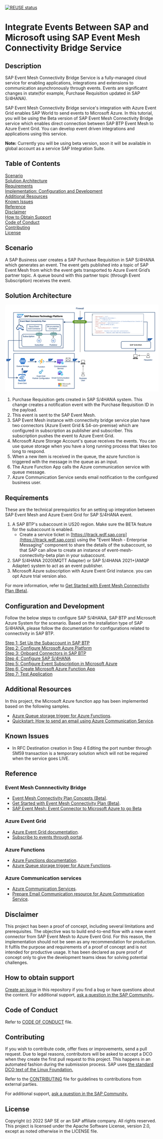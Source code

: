 [![REUSE status](https://api.reuse.software/badge/github.com/SAP-samples/btp-event-mesh-connectivity-bridge)](https://api.reuse.software/info/github.com/SAP-samples/btp-event-mesh-connectivity-bridge)

# Integrate Events Between SAP and Microsoft using SAP Event Mesh Connectivity Bridge Service

## Description

SAP Event Mesh Connectivity Bridge Service is a fully-managed cloud service for enabling applications, integrations and extensions to communication asynchronously through events. Events are significatnt changes in state(for example, Purchase Requisition  updated in SAP S/4HANA).

SAP Event Mesh Connectivity Bridge service's integration with Azure Event Grid enables SAP World to send events to Microsoft Azure. In this tutorial, you will be using the Beta version of SAP Event Mesh Connectivity Bridge service which enables direct connection between SAP BTP Event Mesh to Azure Event Grid. You can develop event driven integrations and applications using this service.

 **Note:** Currently you will be using beta version, soon it will be available in global account as a service SAP Integration Suite.  

## Table of Contents
[Scenario](#scenario)\
[Solution Architecture](#solution-architecture)\
[Requirements](#requirements)\
[Implementation: Configuration and Development](#configuration-and-development)\
[Additional Resources](#additional-resources)\
[Known Issues](#known-issues)\
[Reference](#useful-links)\
[Disclaimer](#disclaimer)\
[How to Obtain Support](#how-to-obtain-support)\
[Code of Conduct](#codeofconduct)\
[Contributing](#contributing)\
[License](#license)

## Scenario

A SAP Business user creates a SAP Purchase Requisition in SAP S/4HANA which generates an event. The event gets published into a topic of SAP Event Mesh from which the event gets transported to Azure Event Grid’s partner topic. A queue bound with this partner topic (through Event Subscription) receives the event.

## Solution Architecture

![alt](./images/architecture.png)

1. Purchase Requisition gets created in SAP S/4HANA system. This change creates a notification event with the Purchase Requisition ID in the payload.
2. This event is sent to the SAP Event Mesh.
3. SAP Event Mesh instance with connectivity bridge service plan have two connectors (Azure Event Grid & S4-on-premise) which are configured in subscription as publisher and subscriber. This subscription pushes the event to Azure Event Grid.
4. Microsoft Azure Storage Account's queue receives the events. You can use queue storage when you have a long running process that takes too long to respond. 
5. When a new item is received in the queue, the azure function is triggered with the message in the queue as an input.
6. The Azure Function App calls the Azure communication service with queue message.
7. Azure Communication Service sends email notification to the configured business user.


## Requirements

These are the technical prerequistics for an setting up integration between SAP Event Mesh and Azure Event Grid for SAP S/4HANA event.
1.	A SAP BTP's subaccount in US20 region. Make sure the BETA feature for the subaccount is enabled. 
    * Create a service ticket in [https://jtrack.wdf.sap.corp](https://jtrack.wdf.sap.corp) using the "Event Mesh - Enterprise Messaging" component to share the details of the subaccount, so that SAP can allow to create an instance of event-mesh-connectivity-beta plan in your subaccount. 
2.	SAP S/4HANA 2020(MQTT Adapter) or SAP S/4HANA 2021+(AMQP Adapter) system to act as an event publisher.
3.	Microsoft Azure subscription with Azure Event Grid instance. you can opt Azure trial version also.

For more information, refer to [Get Started with Event Mesh Connectivity Plan (Beta)](https://help.sap.com/docs/SAP_EM/bf82e6b26456494cbdd197057c09979f/c649cd7a833e4654ace1b9928cc17a06.html).

## Configuration and Development

Follow the below steps to configure SAP S/4HANA, SAP BTP and Microsoft Azure System for the scenario. Based on the installation type of SAP S/4HANA, please follow the documentation for configurations related to connectivity in SAP BTP.

[Step 1: Set Up the Subaccount in SAP BTP](./tutorial/Step1-Configure-SAP-BTP/README.md)  
[Step 2: Configure Microsoft Azure Platform](./tutorial/Step2-Configure-Azure/README.md)   
[Step 3: Onboard Connectors in SAP BTP](./tutorial/Step3-Onboard-Connectors/README.md)  
[Step 4: Configure SAP S/4HANA](./tutorial/Step4-Configure-SAP-S4HANA/README.md)  
[Step 5: Configure Event Subscription in Microsoft Azure](./tutorial/Step5-Configure-EventSubscription-Azure/README.md)  
[Step 6: Create Microsoft Azure Function App](./tutorial/Step6-Create-Azure-function/README.md)  
[Step 7: Test Application](./tutorial/Step7-Test-Your-Application/README.md)

## Additional Resources
In this project, the Microsoft Azure function app has been implemented based on the following samples.

* [Azure Queue storage trigger for Azure Functions](https://learn.microsoft.com/en-us/azure/azure-functions/functions-bindings-storage-queue-trigger).
* [Quickstart: How to send an email using Azure Communication Service](https://learn.microsoft.com/en-us/azure/communication-services/quickstarts/email/send-email?pivots=programming-language-javascript).

## Known Issues

 * In RFC Destination creation in Step 4 Editing the port number through SM59 transaction is a temporary solution which will not be required when the service goes LIVE.

## Reference

### Event Mesh Connnectivity Bridge
* [Event Mesh Connectivity Plan Concepts (Beta)](https://help.sap.com/docs/SAP_EM/bf82e6b26456494cbdd197057c09979f/3ea50112d436473081abeca191c5560e.html).  
* [Get Started with Event Mesh Connectivity Plan (Beta)](https://help.sap.com/docs/SAP_EM/bf82e6b26456494cbdd197057c09979f/c649cd7a833e4654ace1b9928cc17a06.html).
* [SAP Event Mesh: Event Connector to Microsoft Azure to go Beta](https://blogs.sap.com/2022/10/11/sap-event-mesh-event-bridge-to-microsoft-azure-to-go-beta/)  

### Azure Event Grid

* [Azure Event Grid documentation](https://learn.microsoft.com/en-us/azure/event-grid/). 
* [Subscribe to events through portal](https://learn.microsoft.com/en-us/azure/event-grid/subscribe-through-portal). 

### Azure Functions

* [Azure Functions documentation](https://learn.microsoft.com/en-us/azure/azure-functions/).  
* [Azure Queue storage trigger for Azure Functions](https://learn.microsoft.com/en-us/azure/azure-functions/functions-bindings-storage-queue-trigger?tabs=in-process%2Cextensionv5&pivots=programming-language-csharp).  

### Azure Communication services
* [Azure Communication Services](https://learn.microsoft.com/en-us/azure/communication-services/).  
* [Prepare Email Communication resource for Azure Communication Service](https://learn.microsoft.com/en-us/azure/communication-services/concepts/email/prepare-email-communication-resource).  



## Disclaimer
This project has been a proof of concept, including several limitations and prerequisites. The objective was to build end-to-end flow with a new event connector from SAP Event Mesh to Azure Event Grid. For this reason, the implementation should not be seen as any recommendation for production. It fulfils the purpose and requirements of a proof of concept and is not intended for productive usage. It has been declared as pure proof of concept only to give the development teams ideas for solving potential challenges.

## How to obtain support
[Create an issue](https://github.tools.sap/btp-use-case-factory/Event-Mesh-Connectivity-Plan/issues) in this repository if you find a bug or have questions about the content. For additional support, [ask a question in the SAP Community.](https://answers.sap.com/questions/ask.html).

## Code of Conduct
Refer to [CODE OF CONDUCT](./CODE_OF_CONDUCT.md) file.

## Contributing
If you wish to contribute code, offer fixes or improvements, send a pull request. Due to legal reasons, contributors will be asked to accept a DCO when they create the first pull request to this project. This happens in an automated fashion during the submission process. SAP uses [the standard DCO text of the Linux Foundation.](https://developercertificate.org/)

Refer to the [CONTRIBUTING](./CONTRIBUTING.md) file for guidelines to contributions from external parties.

For additional support, [ask a question in the SAP Community.](https://answers.sap.com/questions/ask.html)

## License
Copyright (c) 2022 SAP SE or an SAP affiliate company. All rights reserved. This project is licensed under the Apache Software License, version 2.0, except as noted otherwise in the LICENSE file.
